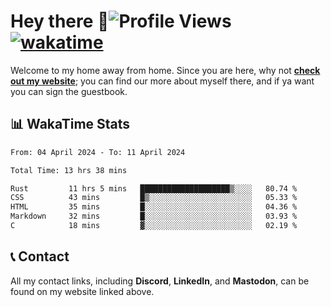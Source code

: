 # Hey there :wave:![Profile Views](https://komarev.com/ghpvc/?username=skifli) [![wakatime](https://wakatime.com/badge/user/b4317b02-0c6d-457b-82a4-a448b8a8d1df.svg)](https://wakatime.com/@b4317b02-0c6d-457b-82a4-a448b8a8d1df)

Welcome to my home away from home. Since you are here, why not [**check out my website**](https://skifli.github.io); you can find our more about myself there, and if ya want you can sign the guestbook.

## 📊 WakaTime Stats

<!--START_SECTION:waka-->

```txt
From: 04 April 2024 - To: 11 April 2024

Total Time: 13 hrs 38 mins

Rust         11 hrs 5 mins   ████████████████████▒░░░░   80.74 %
CSS          43 mins         █▒░░░░░░░░░░░░░░░░░░░░░░░   05.33 %
HTML         35 mins         █░░░░░░░░░░░░░░░░░░░░░░░░   04.36 %
Markdown     32 mins         █░░░░░░░░░░░░░░░░░░░░░░░░   03.93 %
C            18 mins         ▓░░░░░░░░░░░░░░░░░░░░░░░░   02.19 %
```

<!--END_SECTION:waka-->

## 📞 Contact

All my contact links, including **Discord**, **LinkedIn**, and **Mastodon**, can be found on my website linked above.
